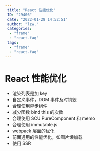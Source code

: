 ```yaml
---
 title: "React 性能优化"
 ID: "29406"
 date: "2022-01-28 14:52:51"
 author: "lzw."
 categories: 
  - "frame"
  - "react-faq"
 tags: 
  - "frame"
  - "react-faq"
---
```


# React 性能优化

- 渲染列表是加 key
- 自定义事件，DOM 事件及时销毁
- 合理使用异步组件
- 减少函数 bind this 的次数
- 合理使用 SCU PureComponent 和 memo
- 合理使用 immutable.js
- webpack 层面的优化
- 前面通用的性能优化，如图片懒加载
- 使用 SSR

